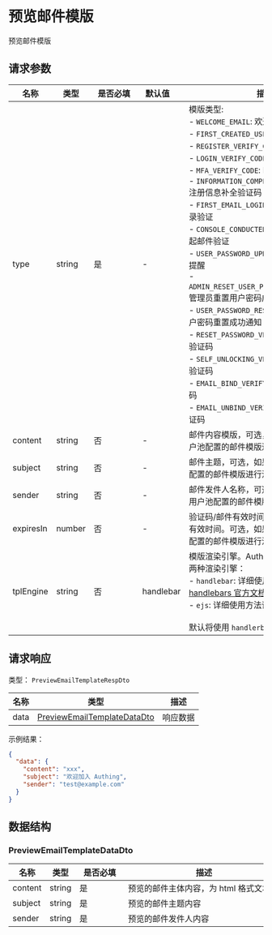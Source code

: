 # 预览邮件模版

<!--
  警告⚠️：
  不要直接修改该文档，
  https://github.com/Authing/authing-docs-factory
  使用该项目进行生成
-->

<LastUpdated />

预览邮件模版

## 请求参数

| 名称 | 类型 | <div style="width:80px">是否必填</div> | <div style="width:60px">默认值</div> | <div style="width:300px">描述</div> | <div style="width:200px">示例值</div> |
| ---- | ---- | ---- | ---- | ---- | ---- |
| type | string | 是 | - | 模版类型:<br>- `WELCOME_EMAIL`: 欢迎邮件<br>- `FIRST_CREATED_USER`: 首次创建用户通知<br>- `REGISTER_VERIFY_CODE`: 注册验证码<br>- `LOGIN_VERIFY_CODE`: 登录验证码<br>- `MFA_VERIFY_CODE`: MFA 验证码<br>- `INFORMATION_COMPLETION_VERIFY_CODE`: 注册信息补全验证码<br>- `FIRST_EMAIL_LOGIN_VERIFY`: 首次邮箱登录验证<br>- `CONSOLE_CONDUCTED_VERIFY`: 在控制台发起邮件验证<br>- `USER_PASSWORD_UPDATE_REMIND`: 用户到期提醒<br>- `ADMIN_RESET_USER_PASSWORD_NOTIFICATION`: 管理员重置用户密码成功通知<br>- `USER_PASSWORD_RESET_NOTIFICATION`: 用户密码重置成功通知<br>- `RESET_PASSWORD_VERIFY_CODE`: 重置密码验证码<br>- `SELF_UNLOCKING_VERIFY_CODE`: 自助解锁验证码<br>- `EMAIL_BIND_VERIFY_CODE`: 绑定邮箱验证码<br>- `EMAIL_UNBIND_VERIFY_CODE`: 解绑邮箱验证码<br>      | `WELCOME_EMAIL` |
| content | string | 否 | - | 邮件内容模版，可选，如果不传默认使用用户池配置的邮件模版进行渲染。  | `xxx` |
| subject | string | 否 | - | 邮件主题，可选，如果不传默认使用用户池配置的邮件模版进行渲染。  | `欢迎加入 {{app_name}}` |
| sender | string | 否 | - | 邮件发件人名称，可选，如果不传默认使用用户池配置的邮件模版进行渲染。  | `{{client_name}}` |
| expiresIn | number | 否 | - | 验证码/邮件有效时间，只有验证类邮件才有有效时间。可选，如果不传默认使用用户池配置的邮件模版进行渲染。  | `300` |
| tplEngine | string | 否 | handlebar | 模版渲染引擎。Authing 邮件模版目前支持两种渲染引擎：<br>- `handlebar`: 详细使用方法请见：[handlebars 官方文档](https://handlebarsjs.com/)<br>- `ejs`: 详细使用方法请见：[ejs 官方文档](https://ejs.co/)<br><br>默认将使用 `handlerbar` 作为膜拜渲染引擎。<br>      | `handlebar` |



  
## 请求响应

类型： `PreviewEmailTemplateRespDto`

| 名称 | 类型 | 描述 |
| ---- | ---- | ---- |
| data | <a href="#PreviewEmailTemplateDataDto">PreviewEmailTemplateDataDto</a> | 响应数据 |



示例结果：

```json
{
  "data": {
    "content": "xxx",
    "subject": "欢迎加入 Authing",
    "sender": "test@example.com"
  }
}
```

## 数据结构


### <a id="PreviewEmailTemplateDataDto"></a> PreviewEmailTemplateDataDto

| 名称 | 类型 | <div style="width:80px">是否必填</div> | <div style="width:300px">描述</div> | <div style="width:200px">示例值</div> |
| ---- |  ---- | ---- | ---- | ---- |
| content | string | 是 | 预览的邮件主体内容，为 html 格式文本   |  `xxx` |
| subject | string | 是 | 预览的邮件主题内容   |  `欢迎加入 Authing` |
| sender | string | 是 | 预览的邮件发件人内容   |  `test@example.com` |


